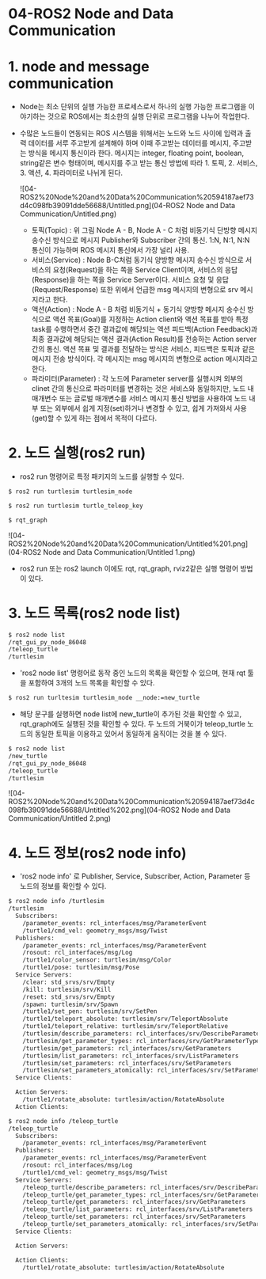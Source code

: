 # 04-ROS2 Node and Data Communication

# 1. node and message communication

- Node는 최소 단위의 실행 가능한 프로세스로서 하나의 실행 가능한 프로그램을 이야기하는 것으로 ROS에서는 최소한의 실행 단위로 프로그램을 나누어 작업한다.

- 수많은 노드들이 연동되는 ROS 시스템을 위해서는 노드와 노드 사이에 입력과 출력 데이터를 서루 주고받게 설계해야 하며 이때 주고받는 데이터를 메시지, 주고받는 방식을 메시지 통신이라 한다. 메시지는 integer, floating point, boolean, string같은 변수 형태이며, 메시지를 주고 받는 통신 방법에 따라 1. 토픽, 2. 서비스, 3. 액션, 4. 파라미터로 나뉘게 된다.

  ![04-ROS2%20Node%20and%20Data%20Communication%20594187aef73d4c098fb39091dde56688/Untitled.png](04-ROS2 Node and Data Communication/Untitled.png)

  - 토픽(Topic)  : 위 그림 Node A - B, Node A - C 처럼 비동기식 단방향 메시지 송수신 방식으로 메시지 Publisher와 Subscriber 간의 통신. 1:N, N:1, N:N 통신이 가능하며 ROS 메시지 통신에서 가장 널리 사용.
  - 서비스(Service) : Node B-C처럼 동기식 양방향 메시지 송수신 방식으로 서비스의 요청(Request)을 하는 쪽을 Service Client이며, 서비스의 응답(Response)을 하는 쪽을 Service Server이다. 서비스 요청 및 응답(Request/Response) 또한 위에서 언급한 msg 메시지의 변형으로 srv 메시지라고 한다.
  - 액션(Action) : Node A - B 처럼 비동기식 + 동기식 양방향 메시지 송수신 방식으로 액션 목표(Goal)를 지정하는 Action client와 액션 목표를 받아 특정 task를 수행하면서 중간 결과값에 해당되는 액션 피드백(Action Feedback)과 최종 결과값에 해당되는 액션 결과(Action Result)를 전송하는 Action server 간의 통신. 액션 목표 및 결과를 전달하는 방식은 서비스, 피드백은 토픽과 같은 메시지 전송 방식이다. 각 메시지는 msg 메시지의 변형으로 action 메시지라고 한다.
  - 파라미터(Parameter) : 각 노드에 Parameter server를 실행시켜 외부의 clinet 간의 통신으로 파라미터를 변경하는 것은 서비스와 동일하지만, 노드 내 매개변수 또는 글로벌 매개변수를 서비스 메시지 통신 방법을 사용하여 노드 내부 또는 외부에서 쉽게 지정(set)하거나 변경할 수 있고, 쉽게 가져와서 사용(get)할 수 있게 하는 점에서 목적이 다르다.

# 2. 노드 실행(ros2 run)

- ros2 run 명령어로 특정 패키지의 노드를 실행할 수 있다.

```bash
$ ros2 run turtlesim turtlesim_node

$ ros2 run turtlesim turtle_teleop_key
```

```bash
$ rqt_graph
```

![04-ROS2%20Node%20and%20Data%20Communication/Untitled%201.png](04-ROS2 Node and Data Communication/Untitled 1.png)

- ros2 run 또는 ros2 launch 이에도 rqt, rqt_graph, rviz2같은 실행 명령어 방법이 있다.

# 3. 노드 목록(ros2 node list)

```bash
$ ros2 node list
/rqt_gui_py_node_86048
/teleop_turtle
/turtlesim
```

- 'ros2 node list' 명령어로 동작 중인 노드의 목록을 확인할 수 있으며, 현재 rqt 툴을 포함하여 3개의 노드 목록을 확인할 수 있다.

```bash
$ ros2 run turltesim turtlesim_node __node:=new_turtle
```

- 해당 문구를 실행하면 node list에 new_turtle이 추가된 것을 확인할 수 있고, rqt_graph에도 실행된 것을 확인할 수 있다. 두 노드의 거북이가 teleop_turtle 노드의 동일한 토픽을 이용하고 있어서 동일하게 움직이는 것을 볼 수 있다.

```bash
$ ros2 node list
/new_turtle
/rqt_gui_py_node_86048
/teleop_turtle
/turtlesim
```

![04-ROS2%20Node%20and%20Data%20Communication%20594187aef73d4c098fb39091dde56688/Untitled%202.png](04-ROS2 Node and Data Communication/Untitled 2.png)

# 4. 노드 정보(ros2 node info)

- 'ros2 node info' 로 Publisher, Service, Subscriber, Action, Parameter 등 노드의 정보를 확인할 수 있다.

```bash
$ ros2 node info /turtlesim
/turtlesim
  Subscribers:
    /parameter_events: rcl_interfaces/msg/ParameterEvent
    /turtle1/cmd_vel: geometry_msgs/msg/Twist
  Publishers:
    /parameter_events: rcl_interfaces/msg/ParameterEvent
    /rosout: rcl_interfaces/msg/Log
    /turtle1/color_sensor: turtlesim/msg/Color
    /turtle1/pose: turtlesim/msg/Pose
  Service Servers:
    /clear: std_srvs/srv/Empty
    /kill: turtlesim/srv/Kill
    /reset: std_srvs/srv/Empty
    /spawn: turtlesim/srv/Spawn
    /turtle1/set_pen: turtlesim/srv/SetPen
    /turtle1/teleport_absolute: turtlesim/srv/TeleportAbsolute
    /turtle1/teleport_relative: turtlesim/srv/TeleportRelative
    /turtlesim/describe_parameters: rcl_interfaces/srv/DescribeParameters
    /turtlesim/get_parameter_types: rcl_interfaces/srv/GetParameterTypes
    /turtlesim/get_parameters: rcl_interfaces/srv/GetParameters
    /turtlesim/list_parameters: rcl_interfaces/srv/ListParameters
    /turtlesim/set_parameters: rcl_interfaces/srv/SetParameters
    /turtlesim/set_parameters_atomically: rcl_interfaces/srv/SetParametersAtomically
  Service Clients:

  Action Servers:
    /turtle1/rotate_absolute: turtlesim/action/RotateAbsolute
  Action Clients:
```

```bash
$ ros2 node info /teleop_turtle 
/teleop_turtle
  Subscribers:
    /parameter_events: rcl_interfaces/msg/ParameterEvent
  Publishers:
    /parameter_events: rcl_interfaces/msg/ParameterEvent
    /rosout: rcl_interfaces/msg/Log
    /turtle1/cmd_vel: geometry_msgs/msg/Twist
  Service Servers:
    /teleop_turtle/describe_parameters: rcl_interfaces/srv/DescribeParameters
    /teleop_turtle/get_parameter_types: rcl_interfaces/srv/GetParameterTypes
    /teleop_turtle/get_parameters: rcl_interfaces/srv/GetParameters
    /teleop_turtle/list_parameters: rcl_interfaces/srv/ListParameters
    /teleop_turtle/set_parameters: rcl_interfaces/srv/SetParameters
    /teleop_turtle/set_parameters_atomically: rcl_interfaces/srv/SetParametersAtomically
  Service Clients:

  Action Servers:

  Action Clients:
    /turtle1/rotate_absolute: turtlesim/action/RotateAbsolute
```

